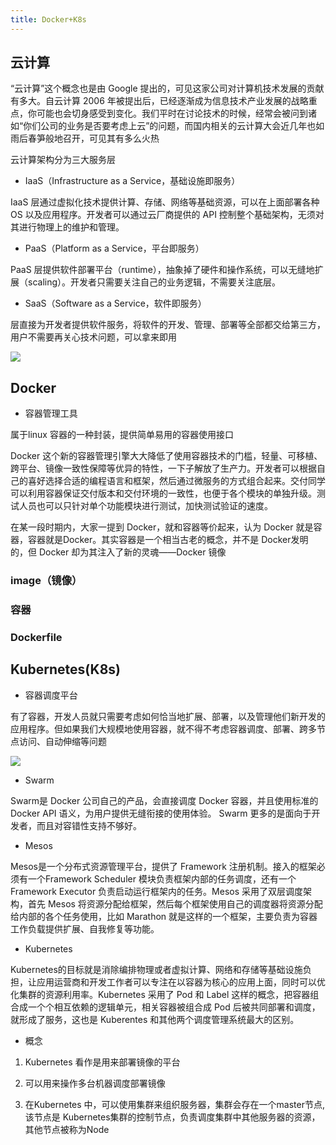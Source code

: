 ```yaml
---
title: Docker+K8s
---
```


## 云计算

“云计算”这个概念也是由 Google 提出的，可见这家公司对计算机技术发展的贡献有多大。自云计算 2006 年被提出后，已经逐渐成为信息技术产业发展的战略重点，你可能也会切身感受到变化。我们平时在讨论技术的时候，经常会被问到诸如“你们公司的业务是否要考虑上云”的问题，而国内相关的云计算大会近几年也如雨后春笋般地召开，可见其有多么火热

云计算架构分为三大服务层

- IaaS（Infrastructure as a Service，基础设施即服务）

IaaS 层通过虚拟化技术提供计算、存储、网络等基础资源，可以在上面部署各种 OS 以及应用程序。开发者可以通过云厂商提供的 API 控制整个基础架构，无须对其进行物理上的维护和管理。


- PaaS（Platform as a Service，平台即服务）

PaaS 层提供软件部署平台（runtime），抽象掉了硬件和操作系统，可以无缝地扩展（scaling）。开发者只需要关注自己的业务逻辑，不需要关注底层。


- SaaS（Software as a Service，软件即服务）

层直接为开发者提供软件服务，将软件的开发、管理、部署等全部都交给第三方，用户不需要再关心技术问题，可以拿来即用

![](https://s0.lgstatic.com/i/image/M00/45/BD/CgqCHl9DYFeAW4ZYAAF1UiD0s0A670.png)

## Docker

- 容器管理工具

属于linux 容器的一种封装，提供简单易用的容器使用接口

Docker 这个新的容器管理引擎大大降低了使用容器技术的门槛，轻量、可移植、跨平台、镜像一致性保障等优异的特性，一下子解放了生产力。开发者可以根据自己的喜好选择合适的编程语言和框架，然后通过微服务的方式组合起来。交付同学可以利用容器保证交付版本和交付环境的一致性，也便于各个模块的单独升级。测试人员也可以只针对单个功能模块进行测试，加快测试验证的速度。

在某一段时期内，大家一提到 Docker，就和容器等价起来，认为 Docker 就是容器，容器就是Docker。其实容器是一个相当古老的概念，并不是 Docker发明的，但 Docker 却为其注入了新的灵魂——Docker 镜像

### image（镜像）


### 容器

### Dockerfile


## Kubernetes(K8s)

- 容器调度平台

有了容器，开发人员就只需要考虑如何恰当地扩展、部署，以及管理他们新开发的应用程序。但如果我们大规模地使用容器，就不得不考虑容器调度、部署、跨多节点访问、自动伸缩等问题

![](https://s0.lgstatic.com/i/image/M00/45/B1/Ciqc1F9DYKWAW3w_AACD_6ySCwY186.png)

- Swarm

Swarm是 Docker 公司自己的产品，会直接调度 Docker 容器，并且使用标准的 Docker API 语义，为用户提供无缝衔接的使用体验。 Swarm 更多的是面向于开发者，而且对容错性支持不够好。

- Mesos

Mesos是一个分布式资源管理平台，提供了 Framework 注册机制。接入的框架必须有一个Framework Scheduler 模块负责框架内部的任务调度，还有一个 Framework Executor 负责启动运行框架内的任务。Mesos 采用了双层调度架构，首先 Mesos 将资源分配给框架，然后每个框架使用自己的调度器将资源分配给内部的各个任务使用，比如 Marathon 就是这样的一个框架，主要负责为容器工作负载提供扩展、自我修复等功能。

- Kubernetes 

Kubernetes的目标就是消除编排物理或者虚拟计算、网络和存储等基础设施负担，让应用运营商和开发工作者可以专注在以容器为核心的应用上面，同时可以优化集群的资源利用率。Kubernetes 采用了 Pod 和 Label 这样的概念，把容器组合成一个个相互依赖的逻辑单元，相关容器被组合成 Pod 后被共同部署和调度，就形成了服务，这也是 Kuberentes 和其他两个调度管理系统最大的区别。

- 概念

1. Kubernetes 看作是用来部署镜像的平台

2. 可以用来操作多台机器调度部署镜像

3. 在Kubernetes 中，可以使用集群来组织服务器，集群会存在一个master节点,该节点是
Kubernetes集群的控制节点，负责调度集群中其他服务器的资源，其他节点被称为Node

